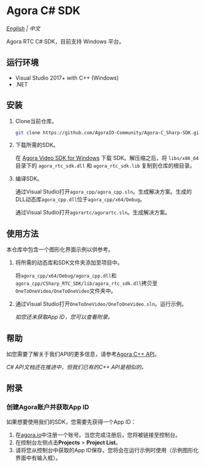 # Agora C# SDK

*[English](README.md) | 中文*

Agora RTC C# SDK，目前支持 Windows 平台。

## 运行环境

- Visual Studio 2017+ with C++ (Windows)
- .NET

## 安装

1. Clone当前仓库。

   ```bash
   git clone https://github.com/AgoraIO-Community/Agora-C_Sharp-SDK.git
   ```

2. 下载所需的SDK。

   在 [Agora Video SDK for Windows](https://download.agora.io/sdk/release/Agora_Native_SDK_for_Windows_v3_1_2_FULL.zip) 下载 SDK。解压缩之后，将 `libs/x86_64` 目录下的 `agora_rtc_sdk.dll` 和 `agora_rtc_sdk.lib` 复制到仓库的根目录。

3. 编译SDK。

   通过Visual Studio打开`agora_cpp/agora_cpp.sln`。生成解决方案。生成的DLL动态库`agora_cpp.dll`位于`agora_cpp/x64/Debug`。
   
   通过Visual Studio打开`agorartc/agorartc.sln`。生成解决方案。


## 使用方法

本仓库中包含一个图形化界面示例以供参考。

1. 将所需的动态库和SDK文件夹添加至项目中。

   将`agora_cpp/x64/Debug/agora_cpp.dll`和`agora_cpp/CSharp_RTC_SDK/lib/agora_rtc_sdk.dll`拷贝至`OneToOneVideo/OneToOneVideo`文件夹中。

2. 通过Visual Studio打开`OneToOneVideo/OneToOneVideo.sln`。运行示例。

   *如您还未获取App ID，您可以查看附录。*

## 帮助

如您需要了解关于我们API的更多信息，请参考[Agora C++ API](https://docs.agora.io/cn/Video/API%20Reference/cpp/v3.1.2/index.html)。

*C# API文档还在推进中，但我们已有的C++ API是相似的。*

## 附录

### 创建Agora账户并获取App ID

如果想要使用我们的SDK，您需要先获得一个App ID：

1. 在[agora.io](https://dashboard.agora.io/signin/)中注册一个账号。当您完成注册后，您将被链接至控制台。
2. 在控制台左侧点击**Projects** > **Project List**。
3. 请将您从控制台中获取的App ID保存，您将会在运行示例时使用（示例图形化界面中有输入框）。